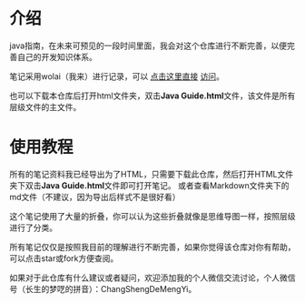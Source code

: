 # 介绍
java指南，在未来可预见的一段时间里面，我会对这个仓库进行不断完善，以便完善自己的开发知识体系。

笔记采用wolai（我来）进行记录，可以 [点击这里直接](https://www.wolai.com/slen/9DRdEPDWuKbKtXDEWDskWs?theme=dark) 
[访问](http://java.slensoft.com)。

也可以下载本仓库后打开html文件夹，双击**Java Guide.html**文件，该文件是所有层级文件的主文件。

# 使用教程
所有的笔记资料我已经导出为了HTML，只需要下载此仓库，然后打开HTML文件夹下双击**Java Guide.html**文件即可打开笔记。
或者查看Markdown文件夹下的md文件（不建议，因为导出后样式不是很好看）

这个笔记使用了大量的折叠，你可以认为这些折叠就像是思维导图一样，按照层级进行了分类。

所有笔记仅仅是按照我目前的理解进行不断完善，如果你觉得该仓库对你有帮助，可以点击star或fork方便查阅。

如果对于此仓库有什么建议或者疑问，欢迎添加我的个人微信交流讨论，个人微信号（长生的梦呓的拼音）：ChangShengDeMengYi。
